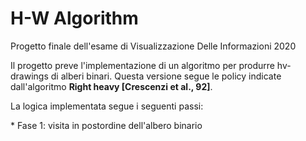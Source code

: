 # H-W Algorithm

Progetto finale dell'esame di Visualizzazione Delle Informazioni 2020

Il progetto preve l'implementazione di un algoritmo per produrre hv-drawings di alberi binari. Questa versione segue le policy indicate dall'algoritmo **Right heavy [Crescenzi et al., 92]**.

La logica implementata segue i seguenti passi:

\* Fase 1: visita in postordine dell'albero binario
